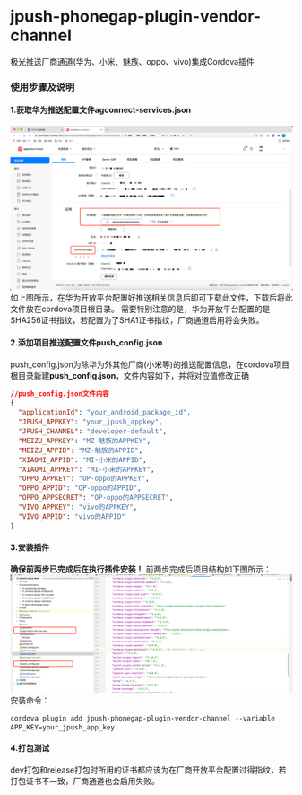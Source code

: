 # jpush-phonegap-plugin-vendor-channel
极光推送厂商通道(华为、小米、魅族、oppo、vivo)集成Cordova插件

### 使用步骤及说明
#### 1.获取华为推送配置文件agconnect-services.json
![img_2.png](img_2.png)
如上图所示，在华为开放平台配置好推送相关信息后即可下载此文件，下载后将此文件放在cordova项目根目录。
需要特别注意的是，华为开放平台配置的是SHA256证书指纹，若配置为了SHA1证书指纹，厂商通道启用将会失败。
#### 2.添加项目推送配置文件push_config.json
push_config.json为除华为外其他厂商(小米等)的推送配置信息，在cordova项目根目录新建**push_config.json**，文件内容如下，并将对应值修改正确
```json
//push_config.json文件内容
{
  "applicationId": "your_android_package_id",
  "JPUSH_APPKEY": "your_jpush_appkey",
  "JPUSH_CHANNEL": "developer-default",
  "MEIZU_APPKEY": "MZ-魅族的APPKEY",
  "MEIZU_APPID": "MZ-魅族的APPID",
  "XIAOMI_APPID": "MI-小米的APPID",
  "XIAOMI_APPKEY": "MI-小米的APPKEY",
  "OPPO_APPKEY": "OP-oppo的APPKEY",
  "OPPO_APPID": "OP-oppo的APPID",
  "OPPO_APPSECRET": "OP-oppo的APPSECRET",
  "VIVO_APPKEY": "vivo的APPKEY",
  "VIVO_APPID": "vivo的APPID"
}
```
#### 3.安装插件
**确保前两步已完成后在执行插件安装！**
前两步完成后项目结构如下图所示：
![img_1.png](img_1.png)
安装命令：
```
cordova plugin add jpush-phonegap-plugin-vendor-channel --variable APP_KEY=your_jpush_app_key
```
#### 4.打包测试
dev打包和release打包时所用的证书都应该为在厂商开放平台配置过得指纹，若打包证书不一致，厂商通道也会启用失败。

